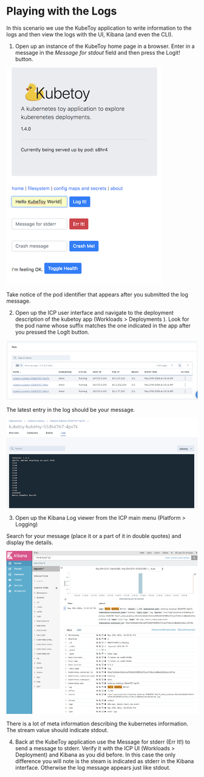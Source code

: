 # Playing with the Logs

In this scenario we use the KubeToy application to write information to the logs 
and then view the logs with the UI, Kibana (and even the CLI).

1. Open up an instance of the KubeToy home page in a browser.  Enter in a message in the 
   *Message for stdout* field and then press the Logit! button.
   
![Logit](Logit.png)

Take notice of the pod identifier that appears after you submitted the log message.

2. Open up the ICP user interface and navigate to the deployment description of the 
kubetoy app (Workloads > Deployments ).  Look for the pod name whose suffix matches the 
one indicated in the app after you pressed the LogIt button.

![Pods](Pods.png)

The latest entry in the log should be your message.

![Log](Log.png)

3. Open up the Kibana Log viewer from the ICP main menu (Platform > Logging)

Search for your message (place it or a part of it in double quotes) and display the details.

![Kibana](Kibana.png)

There is a lot of meta information describing the kubernetes information.  The stream value
should indicate stdout. 

4. Back at the KubeToy application use the Message for stderr (Err It!) to send a message to 
stderr.  Verify it with the ICP UI (Workloads > Deployment) and Kibana as you did before.  In this 
case the only difference you will note is the steam is indicated as stderr in the Kibana interface.
Otherwise the log message appears just like stdout.

